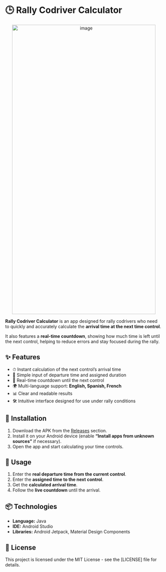 # 🕒 Rally Codriver Calculator

<div align="center">
<img width="460" height="925" alt="image" src="https://github.com/user-attachments/assets/6914455d-ed9c-494c-90c9-4a76f367404e" />
</div>

**Rally Codriver Calculator** is an app designed for rally codrivers who need to quickly and accurately calculate the **arrival time at the next time control**.

It also features a **real-time countdown**, showing how much time is left until the next control, helping to reduce errors and stay focused during the rally.

## ✨ Features

- ⏱ Instant calculation of the next control’s arrival time
- 📐 Simple input of departure time and assigned duration
- 🔔 Real-time countdown until the next control
- 🌍 Multi-language support: **English, Spanish, French**
- 📊 Clear and readable results
- 🛠 Intuitive interface designed for use under rally conditions

## 📲 Installation

1. Download the APK from the [Releases](#) section.
2. Install it on your Android device (enable **“Install apps from unknown sources”** if necessary).
3. Open the app and start calculating your time controls.

## 🚀 Usage

1. Enter the **real departure time from the current control**.
2. Enter the **assigned time to the next control**.
3. Get the **calculated arrival time**.
4. Follow the **live countdown** until the arrival.

## 📦 Technologies

- **Language:** Java
- **IDE:** Android Studio
- **Libraries:** Android Jetpack, Material Design Components

## 📜 License

This project is licensed under the MIT License - see the [LICENSE] file for details.  

